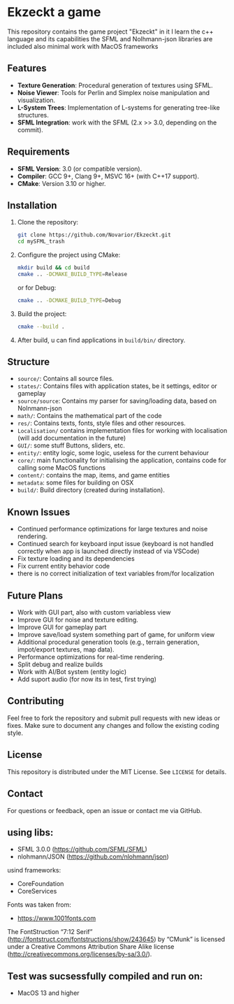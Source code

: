 # Ekzeckt a game

This repository contains the game project "Ekzeckt"
in it I learn the c++ language and its capabilities
the SFML and Nolhmann-json libraries are included
also minimal work with MacOS frameworks

## Features

- **Texture Generation**: Procedural generation of textures using SFML.
- **Noise Viewer**: Tools for Perlin and Simplex noise manipulation and visualization.
- **L-System Trees**: Implementation of L-systems for generating tree-like structures.
- **SFML Integration**: work with  the SFML (2.x >> 3.0, depending on the commit).

## Requirements

- **SFML Version**: 3.0 (or compatible version).
- **Compiler**: GCC 9+, Clang 9+, MSVC 16+ (with C++17 support).
- **CMake**: Version 3.10 or higher.

## Installation

1. Clone the repository:
   ```bash
   git clone https://github.com/Novarior/Ekzeckt.git
   cd mySFML_trash
   ```

2. Configure the project using CMake:
   ```bash
   mkdir build && cd build
   cmake .. -DCMAKE_BUILD_TYPE=Release
   ```
   or for Debug:
   ```bash
   cmake .. -DCMAKE_BUILD_TYPE=Debug
   ```

3. Build the project:
   ```bash
   cmake --build .
   ```

4. After build, u can find applications in `build/bin/` directory.

## Structure

- `source/`: Contains all source files.
- `states/`: Contains files with application states, be it settings, editor or gameplay
- `source/source`: Contains my parser for saving/loading data, based on Nolnmann-json
- `math/`: Contains the mathematical part of the code
- `res/`: Contains texts, fonts, style files and other resources.
- `Localisation/` contains implementation files for working with localisation (will add documentation in the future)
- `GUI/`: some stuff Buttons, sliders, etc.
- `entity/`: entity logic, some logic, useless for the current behaviour
- `core/`: main functionality for initialising the application, contains code for calling some MacOS functions
- `content/`: contains the map, items, and game entities
- `metadata`: some files for building on OSX
- `build/`: Build directory (created during installation).



## Known Issues

- Continued performance optimizations for large textures and noise rendering.
- Continued search for keyboard input issue
(keyboard is not handled correctly when app is launched directly instead of via VSCode)
- Fix texture loading and its dependencies
- Fix current entity behavior code
- there is no correct initialization of text variables from/for localization

## Future Plans

- Work with GUI part, also with custom variabless view
- Improve GUI for noise and texture editing. 
- Improve GUI for gameplay part
- Improve save/load system something part of game, for uniform view 
- Additional procedural generation tools (e.g., terrain generation, impot/export textures, map data).
- Performance optimizations for real-time rendering.
- Split debug and realize builds
- Work with AI/Bot system (entity logic)
- Add suport audio (for now its in test, first trying)

## Contributing

Feel free to fork the repository and submit pull requests with new ideas or fixes. Make sure to document any changes and follow the existing coding style.

## License

This repository is distributed under the MIT License. See `LICENSE` for details.

## Contact

For questions or feedback, open an issue or contact me via GitHub.



## using libs:
- SFML 3.0.0 (https://github.com/SFML/SFML)
- nlohmann/JSON (https://github.com/nlohmann/json)

usind frameworks:
- CoreFoundation
- CoreServices

Fonts was taken from:
- https://www.1001fonts.com

The FontStruction “7:12 Serif”
(http://fontstruct.com/fontstructions/show/243645) by “CMunk” is licensed
under a Creative Commons Attribution Share Alike license
(http://creativecommons.org/licenses/by-sa/3.0/).

## Test was sucsessfully compiled and run on:
-  MacOS 13 and higher

